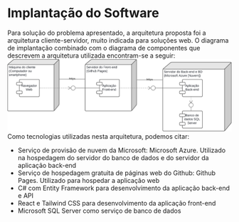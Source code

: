 # Implantação do Software

Para solução do problema apresentado, a arquitetura proposta foi a arquitetura cliente-servidor, muito indicada para soluções web. O diagrama de implantação combinado com o diagrama de componentes que descrevem a arquitetura utilizada encontram-se a seguir:
![Diagrama de implantação combinado com o diagrama de componentes UML](img/Diagrama_de_implantação_Componentes.png)
Como tecnologias utilizadas nesta arquitetura, podemos citar:
* Serviço de provisão de nuvem da Microsoft: Microsoft Azure. Utilizado na hospedagem do servidor do banco de dados e do servidor da aplicação back-end
* Serviço de hospedagem gratuita de páginas web do Github: Github Pages. Utilizado para hospedar a aplicação web
* C# com Entity Framework para desenvolvimento da aplicação back-end e API
* React e Tailwind CSS para desenvolvimento da aplicação front-end
* Microsoft SQL Server como serviço de banco de dados
